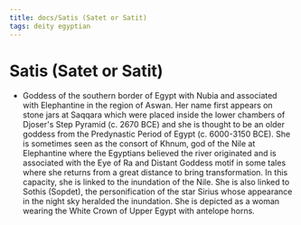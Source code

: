 ```yaml
---
title: docs/Satis (Satet or Satit)
tags: deity egyptian
---
```


# Satis (Satet or Satit)
- Goddess of the southern border of Egypt with Nubia and associated with Elephantine in the region of Aswan. Her name first appears on stone jars at Saqqara which were placed inside the lower chambers of Djoser's Step Pyramid (c. 2670 BCE) and she is thought to be an older goddess from the Predynastic Period of Egypt (c. 6000-3150 BCE). She is sometimes seen as the consort of Khnum, god of the Nile at Elephantine where the Egyptians believed the river originated and is associated with the Eye of Ra and Distant Goddess motif in some tales where she returns from a great distance to bring transformation. In this capacity, she is linked to the inundation of the Nile. She is also linked to Sothis (Sopdet), the personification of the star Sirius whose appearance in the night sky heralded the inundation. She is depicted as a woman wearing the White Crown of Upper Egypt with antelope horns.